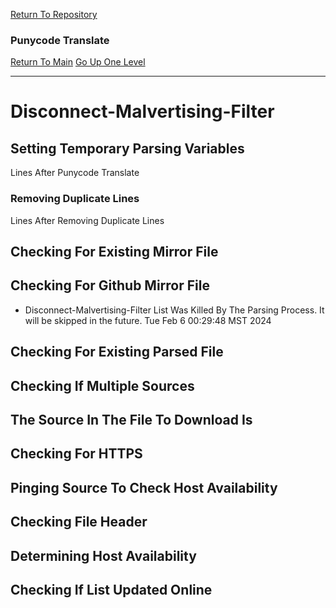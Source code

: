 [Return To Repository](https://github.com/DigitalWarrior/piholeparser/)
### Punycode Translate
[Return To Main](https://github.com/DigitalWarrior/piholeparser/blob/master/RecentRunLogs/Mainlog.md)
[Go Up One Level](https://github.com/DigitalWarrior/piholeparser/blob/master/RecentRunLogs/TopLevelScripts/30-Processing-External-Blacklists.md)
____________________________________
# Disconnect-Malvertising-Filter
## Setting Temporary Parsing Variables
 Lines After Punycode Translate
### Removing Duplicate Lines
 Lines After Removing Duplicate Lines
## Checking For Existing Mirror File
## Checking For Github Mirror File
* Disconnect-Malvertising-Filter List Was Killed By The Parsing Process. It will be skipped in the future. Tue Feb  6 00:29:48 MST 2024
## Checking For Existing Parsed File
## Checking If Multiple Sources
## The Source In The File To Download Is
## Checking For HTTPS
## Pinging Source To Check Host Availability
## Checking File Header
## Determining Host Availability
## Checking If List Updated Online
